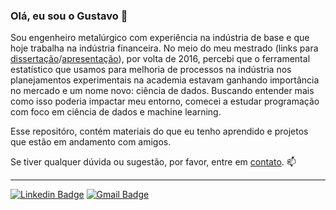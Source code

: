 ### Olá, eu sou o Gustavo 👋

Sou engenheiro metalúrgico com experiência na indústria de base e que hoje trabalha na indústria financeira. No meio do meu mestrado (links para [dissertação](https://teses.usp.br/teses/disponiveis/3/3133/tde-24092018-111903/en.php)/[apresentação](https://speakerdeck.com/gustavosuto/efeito-do-resfriamento-no-teor-de-oxigenio-na-soldagem-com-eletrodo-revestido-e7018-utilizando-experimentos-fatoriais-dissertacao-de-mestrado)), por volta de 2016, percebi que o ferramental estatístico que usamos para melhoria de processos na indústria nos planejamentos experimentais na academia estavam ganhando importância no mercado e um nome novo: ciência de dados.
Buscando entender mais como isso poderia impactar meu entorno, comecei a estudar programação com foco em ciência de dados e machine learning.

Esse repositóro, contém materiais do que eu tenho aprendido e projetos que estão em andamento com amigos.

Se tiver qualquer dúvida ou sugestão, por favor, entre em [contato](https://www.linkedin.com/in/gustavosuto/). 📫

-----------------------
[![Linkedin Badge](https://img.shields.io/badge/-LinkedIn-blue?style=flat-square&logo=Linkedin&logoColor=white&link=https://www.linkedin.com/in/gustavosuto/)](https://www.linkedin.com/in/gustavosuto/)
[![Gmail Badge](https://img.shields.io/badge/-Gmail-critical?style=flat-square&logo=Gmail&logoColor=white&link=mailto:guyrux@gmail.com)](mailto:guyrux@gmail.com)
<a href="https://dev.to/guyrux">
  <i class="fab fa-dev" title="guyrux's DEV Profile"></i>
</a>

<!--
**guyrux/guyrux** is a ✨ _special_ ✨ repository because its `README.md` (this file) appears on your GitHub profile.

Here are some ideas to get you started:

- 🔭 I’m currently working on ...
- 🌱 I’m currently learning ...
- 👯 I’m looking to collaborate on ...
- 🤔 I’m looking for help with ...
- 💬 Ask me about ...
- 📫 How to reach me: ...
- 😄 Pronouns: ...
- ⚡ Fun fact: ...
-->
